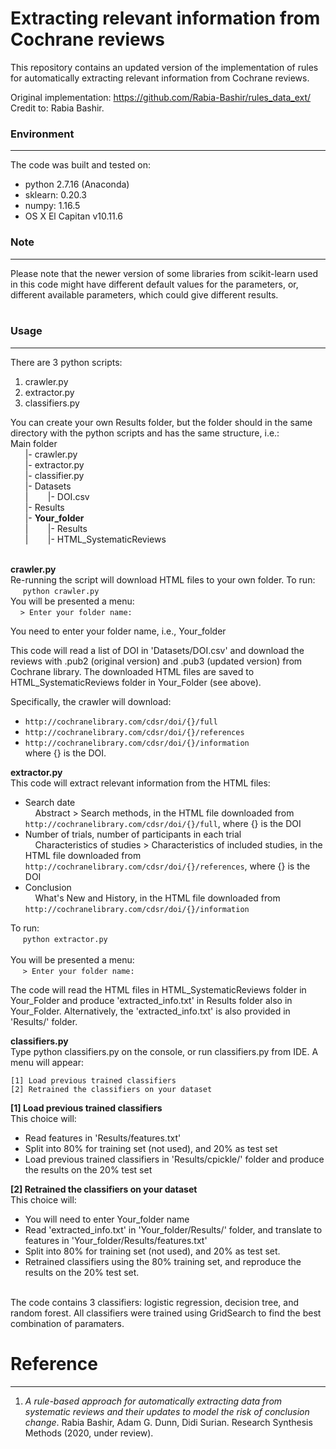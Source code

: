 # Extracting relevant information from Cochrane reviews
This repository contains an updated version of the implementation of rules for automatically extracting relevant information from Cochrane reviews. 

Original implementation: https://github.com/Rabia-Bashir/rules_data_ext/  
Credit to: Rabia Bashir.

### Environment
---
The code was built and tested on:
* python 2.7.16 (Anaconda)
* sklearn: 0.20.3
* numpy: 1.16.5
* OS X El Capitan v10.11.6

### Note
---
Please note that the newer version of some libraries from scikit-learn used in this code might have different default values for the parameters, or, different available parameters, which could give different results.<br />
<br />
### Usage
---
There are 3 python scripts:
1. crawler.py<br />
2. extractor.py<br />
3. classifiers.py<br />

You can create your own Results folder, but the folder should in the same directory with the python scripts and has the same structure, i.e.:
<br />
Main folder<br />
&nbsp;&nbsp;&nbsp;&nbsp;&nbsp;&nbsp;|- crawler.py<br />
&nbsp;&nbsp;&nbsp;&nbsp;&nbsp;&nbsp;|- extractor.py <br />
&nbsp;&nbsp;&nbsp;&nbsp;&nbsp;&nbsp;|- classifier.py <br />
&nbsp;&nbsp;&nbsp;&nbsp;&nbsp;&nbsp;|- Datasets <br />
&nbsp;&nbsp;&nbsp;&nbsp;&nbsp;&nbsp;|&nbsp;&nbsp;&nbsp;&nbsp;&nbsp;&nbsp;&nbsp;&nbsp;|- DOI.csv <br />
&nbsp;&nbsp;&nbsp;&nbsp;&nbsp;&nbsp;|- Results <br />
&nbsp;&nbsp;&nbsp;&nbsp;&nbsp;&nbsp;|- **Your_folder** <br />
&nbsp;&nbsp;&nbsp;&nbsp;&nbsp;&nbsp;|&nbsp;&nbsp;&nbsp;&nbsp;&nbsp;&nbsp;&nbsp;&nbsp;|- Results <br />
&nbsp;&nbsp;&nbsp;&nbsp;&nbsp;&nbsp;|&nbsp;&nbsp;&nbsp;&nbsp;&nbsp;&nbsp;&nbsp;&nbsp;|- HTML_SystematicReviews <br /><br />

**crawler.py**<br />
Re-running the script will download HTML files to your own folder. To run:<br />
&nbsp;&nbsp;&nbsp;&nbsp; ```python crawler.py``` <br />
You will be presented a menu:<br />
&nbsp;&nbsp;&nbsp;&nbsp;```> Enter your folder name:```<br />

You need to enter your folder name, i.e., Your_folder<br />

This code will read a list of DOI in 'Datasets/DOI.csv' and download the reviews with .pub2 (original version) and .pub3 (updated version) from Cochrane library. The downloaded HTML files are saved to HTML_SystematicReviews folder in Your_Folder (see above).<br />

Specifically, the crawler will download:<br />
- ```http://cochranelibrary.com/cdsr/doi/{}/full```<br />
- ```http://cochranelibrary.com/cdsr/doi/{}/references```<br />
- ```http://cochranelibrary.com/cdsr/doi/{}/information```<br />
where {} is the DOI.<br />


**extractor.py**<br />
This code will extract relevant information from the HTML files:
- Search date<br />
&nbsp;&nbsp;&nbsp;&nbsp;Abstract > Search methods, in the HTML file downloaded from ```http://cochranelibrary.com/cdsr/doi/{}/full```, where {} is the DOI<br />
- Number of trials, number of participants in each trial<br />
&nbsp;&nbsp;&nbsp;&nbsp;Characteristics of studies > Characteristics of included studies, in the HTML file downloaded from ```http://cochranelibrary.com/cdsr/doi/{}/references```, where {} is the DOI<br />
- Conclusion<br />
&nbsp;&nbsp;&nbsp;&nbsp;What's New and History, in the HTML file downloaded from ```http://cochranelibrary.com/cdsr/doi/{}/information```<br />

To run:<br />
&nbsp;&nbsp;&nbsp;&nbsp; ```python extractor.py``` <br /><br />
You will be presented a menu:<br />
&nbsp;&nbsp;&nbsp;&nbsp; ```> Enter your folder name:``` <br />

The code will read the HTML files in HTML_SystematicReviews folder in Your_Folder and produce 'extracted_info.txt' in Results folder also in Your_Folder. Alternatively, the 'extracted_info.txt' is also provided in 'Results/' folder.<br />

**classifiers.py**<br />
Type   python classifiers.py    on the console, or run classifiers.py from IDE. A menu will appear:
```
[1] Load previous trained classifiers
[2] Retrained the classifiers on your dataset
```
**[1] Load previous trained classifiers**<br />
This choice will:<br />
- Read features in 'Results/features.txt'<br />
- Split into 80% for training set (not used), and 20% as test set<br />
- Load previous trained classifiers in 'Results/cpickle/' folder and produce the results on the 20% test set<br />

**[2] Retrained the classifiers on your dataset**<br />
This choice will:<br />
- You will need to enter Your_folder name<br />
- Read 'extracted_info.txt' in 'Your_folder/Results/' folder, and translate to features in 'Your_folder/Results/features.txt'<br />
- Split into 80% for training set (not used), and 20% as test set.<br />
- Retrained classifiers using the 80% training set, and reproduce the results on the 20% test set.<br /><br />


The code contains 3 classifiers: logistic regression, decision tree, and random forest. All classifiers were trained using GridSearch to find the best combination of paramaters.



# Reference
---
1. *A rule-based approach for automatically extracting data from systematic reviews and their updates to model the risk of conclusion change*. Rabia Bashir, Adam G. Dunn, Didi Surian. Research Synthesis Methods (2020, under review).
